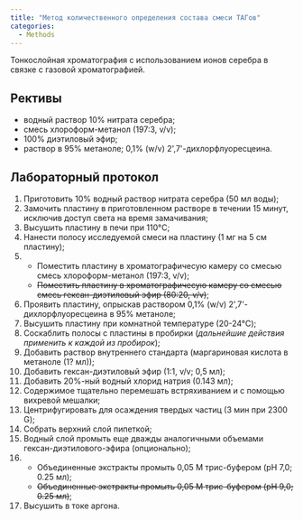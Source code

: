 ```yaml
---
title: "Метод количественного определения состава смеси ТАГов"
categories:
  - Methods
---
```


Тонкослойная хроматография с использованием ионов серебра в связке с газовой хроматографией.

## Рективы

- водный раствор 10% нитрата серебра;
- смесь хлороформ-метанол (197:3, v/v);
- 100% диэтиловый эфир;
- раствор в 95% метаноле; 0,1% (w/v) 2',7'-дихлорфлуоресцеина.

## Лабораторный протокол

1. Приготовить 10% водный раствор нитрата серебра (50 мл воды);
2. Замочить пластину в приготовленном растворе в течении 15 минут, исключив доступ света на время замачивания;
3. Высушить пластину в печи при 110°C;
4. Нанести полосу исследуемой смеси на пластину (1 мг на 5 см пластину);
5. - Поместить пластину в хроматографичесую камеру со смесью смесь хлороформ-метанол (197:3, v/v);
   - ~~Поместить пластину в хроматографичесую камеру со смесью смесь гексан-диэтиловый эфир (80:20, v/v)~~;
6. Проявить пластину, опрыскав раствором 0,1% (w/v) 2',7'-дихлорфлуоресцеина в 95% метаноле;
7. Высушить пластину при комнатной температуре (20-24°C);
8. Соскаблить полосы с пластины в пробирки (*дальнейшие действия применить к каждой из пробирок*);
9. Добавить раствор внутреннего стандарта (маргариновая кислота в метаноле (1? мл));
10. Добавить гексан-диэтиловый эфир (1:1, v/v; 0,5 мл);
11. Добавить 20%-ный водный хлорид натрия (0.143 мл);
12. Содержимое тщательно перемешать встряхиванием и с помощью вихревой мешалки;
13. Центрифугировать для осаждения твердых частиц (3 мин при 2300 G);
14. Собрать верхний слой пипеткой;
15. Водный слой промыть еще дважды аналогичными объемами гексан-диэтилового-эфира (опционально);
16. - Объединенные экстракты промыть 0,05 М трис-буфером (pH 7,0; 0.25 мл);
    - ~~Объединенные экстракты промыть 0,05 М трис-буфером (pH 9,0; 0.25 мл)~~;
17. Высушить в токе аргона.
